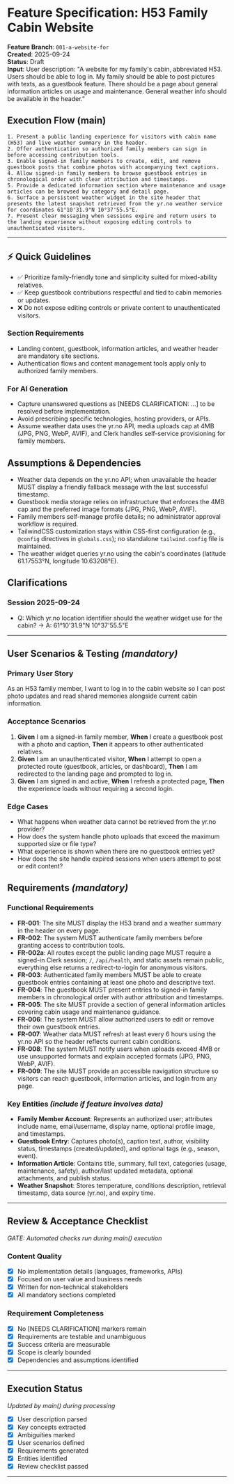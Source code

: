 # Feature Specification: H53 Family Cabin Website

**Feature Branch**: `001-a-website-for`  
**Created**: 2025-09-24  
**Status**: Draft  
**Input**: User description: "A website for my family's cabin, abbreviated H53. Users should be able to log in. My family should be able to post pictures with texts, as a guestbook feature. There should be a page about general information articles on usage and maintenance. General weather info should be available in the header."

## Execution Flow (main)
```
1. Present a public landing experience for visitors with cabin name (H53) and live weather summary in the header.
2. Offer authentication so authorized family members can sign in before accessing contribution tools.
3. Enable signed-in family members to create, edit, and remove guestbook posts that combine photos with accompanying text captions.
4. Allow signed-in family members to browse guestbook entries in chronological order with clear attribution and timestamps.
5. Provide a dedicated information section where maintenance and usage articles can be browsed by category and detail page.
6. Surface a persistent weather widget in the site header that presents the latest snapshot retrieved from the yr.no weather service for coordinates 61°10'31.9"N 10°37'55.5"E.
7. Present clear messaging when sessions expire and return users to the landing experience without exposing editing controls to unauthenticated visitors.
```

---

## ⚡ Quick Guidelines
- ✅ Prioritize family-friendly tone and simplicity suited for mixed-ability relatives.
- ✅ Keep guestbook contributions respectful and tied to cabin memories or updates.
- ❌ Do not expose editing controls or private content to unauthenticated visitors.

### Section Requirements
- Landing content, guestbook, information articles, and weather header are mandatory site sections.
- Authentication flows and content management tools apply only to authorized family members.

### For AI Generation
- Capture unanswered questions as [NEEDS CLARIFICATION: ...] to be resolved before implementation.
- Avoid prescribing specific technologies, hosting providers, or APIs.
- Assume weather data uses the yr.no API, media uploads cap at 4MB (JPG, PNG, WebP, AVIF), and Clerk handles self-service provisioning for family members.

## Assumptions & Dependencies

- Weather data depends on the yr.no API; when unavailable the header MUST display a friendly fallback message with the last successful timestamp.
- Guestbook media storage relies on infrastructure that enforces the 4MB cap and the preferred image formats (JPG, PNG, WebP, AVIF).
- Family members self-manage profile details; no administrator approval workflow is required.
- TailwindCSS customization stays within CSS-first configuration (e.g., `@config` directives in `globals.css`); no standalone `tailwind.config` file is maintained.
- The weather widget queries yr.no using the cabin's coordinates (latitude 61.17553°N, longitude 10.63208°E).

## Clarifications

### Session 2025-09-24
- Q: Which yr.no location identifier should the weather widget use for the cabin? → A: 61°10'31.9"N 10°37'55.5"E

---

## User Scenarios & Testing *(mandatory)*

### Primary User Story
As an H53 family member, I want to log in to the cabin website so I can post photo updates and read shared memories alongside current cabin information.

### Acceptance Scenarios
1. **Given** I am a signed-in family member, **When** I create a guestbook post with a photo and caption, **Then** it appears to other authenticated relatives.
2. **Given** I am an unauthenticated visitor, **When** I attempt to open a protected route (guestbook, articles, or dashboard), **Then** I am redirected to the landing page and prompted to log in.
3. **Given** I am signed in and active, **When** I refresh a protected page, **Then** the experience loads without requiring a second login.

### Edge Cases
- What happens when weather data cannot be retrieved from the yr.no provider?
- How does the system handle photo uploads that exceed the maximum supported size or file type?
- What experience is shown when there are no guestbook entries yet?
- How does the site handle expired sessions when users attempt to post or edit content?

## Requirements *(mandatory)*

### Functional Requirements
- **FR-001**: The site MUST display the H53 brand and a weather summary in the header on every page.
- **FR-002**: The system MUST authenticate family members before granting access to contribution tools.
- **FR-002a**: All routes except the public landing page MUST require a signed-in Clerk session; `/`, `/api/health`, and static assets remain public, everything else returns a redirect-to-login for anonymous visitors.
- **FR-003**: Authenticated family members MUST be able to create guestbook entries containing at least one photo and descriptive text.
- **FR-004**: The guestbook MUST present entries to signed-in family members in chronological order with author attribution and timestamps.
- **FR-005**: The site MUST provide a section of general information articles covering cabin usage and maintenance guidance.
- **FR-006**: The system MUST allow authorized users to edit or remove their own guestbook entries.
- **FR-007**: Weather data MUST refresh at least every 6 hours using the yr.no API so the header reflects current cabin conditions.
- **FR-008**: The system MUST notify users when uploads exceed 4MB or use unsupported formats and explain accepted formats (JPG, PNG, WebP, AVIF).
- **FR-009**: The site MUST provide an accessible navigation structure so visitors can reach guestbook, information articles, and login from any page.

### Key Entities *(include if feature involves data)*
- **Family Member Account**: Represents an authorized user; attributes include name, email/username, display name, optional profile image, and timestamps.
- **Guestbook Entry**: Captures photo(s), caption text, author, visibility status, timestamps (created/updated), and optional tags (e.g., season, event).
- **Information Article**: Contains title, summary, full text, categories (usage, maintenance, safety), author/last updated metadata, optional attachments, and publish status.
- **Weather Snapshot**: Stores temperature, conditions description, retrieval timestamp, data source (yr.no), and expiry time.

---

## Review & Acceptance Checklist
*GATE: Automated checks run during main() execution*

### Content Quality
- [x] No implementation details (languages, frameworks, APIs)
- [x] Focused on user value and business needs
- [x] Written for non-technical stakeholders
- [x] All mandatory sections completed

### Requirement Completeness
- [x] No [NEEDS CLARIFICATION] markers remain
- [x] Requirements are testable and unambiguous  
- [x] Success criteria are measurable
- [x] Scope is clearly bounded
- [x] Dependencies and assumptions identified

---

## Execution Status
*Updated by main() during processing*

- [x] User description parsed
- [x] Key concepts extracted
- [x] Ambiguities marked
- [x] User scenarios defined
- [x] Requirements generated
- [x] Entities identified
- [x] Review checklist passed

---
